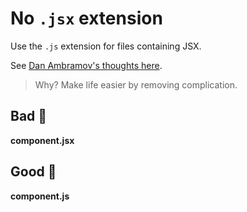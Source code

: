 # No `.jsx` extension

Use the `.js` extension for files containing JSX.

See [Dan Ambramov's thoughts here](https://github.com/airbnb/javascript/pull/985#issuecomment-239145468).

> Why? Make life easier by removing complication.

## Bad 👹

**component.jsx**

## Good 👼

**component.js**
